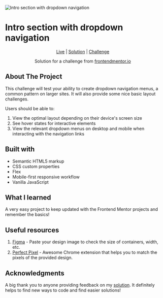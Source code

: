 
![Intro section with dropdown navigation](https://github.com/catherineisonline/intro-section-with-dropdown-navigation-frontendmentor/blob/main/images/project-preview.png?raw=true)



# Intro section with dropdown navigation

<div align="center">

[Live](https://catherineisonline.github.io/intro-section-with-dropdown-navigation-frontendmentor/)
| [Solution](https://www.frontendmentor.io/solutions/intro-section-with-dropdown-navigation-V6T07Ji6vJ)
| [Challenge](https://www.frontendmentor.io/challenges/intro-section-with-dropdown-navigation-ryaPetHE5)

Solution for a challenge from [frontendmentor.io](https://www.frontendmentor.io/solutions/intro-section-with-dropdown-navigation-V6T07Ji6vJ)

</div>




## About The Project

This challenge will test your ability to create dropdown navigation menus, a common pattern on larger sites. It will also provide some nice basic layout challenges.



Users should be able to:

1. View the optimal layout depending on their device's screen size
2. See hover states for interactive elements
3. View the relevant dropdown menus on desktop and mobile when interacting with the navigation links



## Built with

- Semantic HTML5 markup
- CSS custom properties
- Flex
- Mobile-first responsive workflow
- Vanilla JavaScript

## What I learned

A very easy project to keep updated with the Frontend Mentor projects and remember the basics!

## Useful resources

1. [Figma](https://www.figma.com/) - Paste your design image to check the size of containers, width, etc.
2. [Perfect Pixel](https://chrome.google.com/webstore/detail/perfectpixel-by-welldonec/dkaagdgjmgdmbnecmcefdhjekcoceebi) - Awesome Chrome extension that helps you to match the pixels of the provided design.

## Acknowledgments

A big thank you to anyone providing feedback on my [solution](https://www.frontendmentor.io/solutions/intro-section-with-dropdown-navigation-V6T07Ji6vJ). It definitely helps to find new ways to code and find easier solutions!
